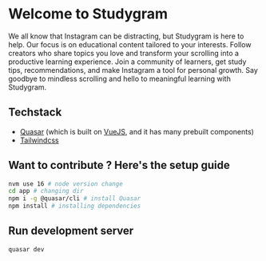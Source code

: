 # Welcome to Studygram

We all know that Instagram can be distracting, but Studygram is here to help. Our focus is on educational content tailored to your interests. Follow creators who share topics you love and transform your scrolling into a productive learning experience. Join a community of learners, get study tips, recommendations, and make Instagram a tool for personal growth. Say goodbye to mindless scrolling and hello to meaningful learning with Studygram.

## Techstack

- [Quasar](https://quasar.dev/) (which is built on [VueJS](https://vuejs.org/), and it has many prebuilt components)
- [Tailwindcss](https://tailwindcss.com/)

## Want to contribute ? Here's the setup guide
```bash
nvm use 16 # node version change
cd app # changing dir
npm i -g @quasar/cli # install Quasar 
npm install # installing dependencies
```
## Run development server
```bash
quasar dev
```
